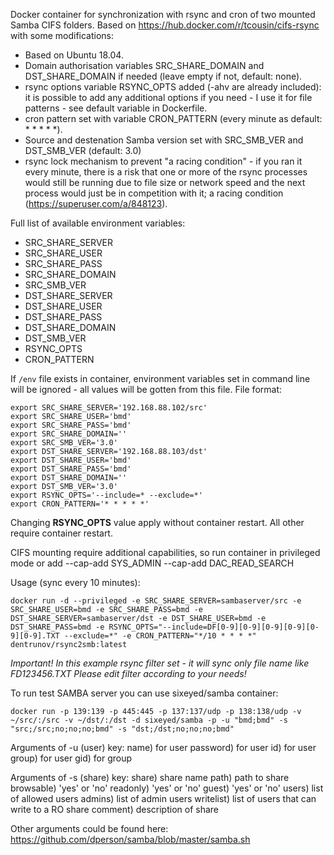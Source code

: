 Docker container for synchronization with rsync and cron of two mounted Samba CIFS folders.
Based on https://hub.docker.com/r/tcousin/cifs-rsync with some modifications:
- Based on Ubuntu 18.04.
- Domain authorisation variables SRC_SHARE_DOMAIN and DST_SHARE_DOMAIN if needed (leave empty if not, default: none).
- rsync options variable RSYNC_OPTS added (-ahv are already included): it is possible to add any additional options if you need - I use it for file patterns - see default variable in Dockerfile.
- cron pattern set with variable CRON_PATTERN (every minute as default: * * * * *).
- Source and destenation Samba version set with SRC_SMB_VER and DST_SMB_VER (default: 3.0)
- rsync lock mechanism to prevent "a racing condition" - if you ran it every minute, there is a risk that one or more of the rsync processes would still be running due to file size or network speed and the next process would just be in competition with it; a racing condition (https://superuser.com/a/848123).

Full list of available environment variables:
- SRC_SHARE_SERVER
- SRC_SHARE_USER
- SRC_SHARE_PASS
- SRC_SHARE_DOMAIN
- SRC_SMB_VER
- DST_SHARE_SERVER
- DST_SHARE_USER
- DST_SHARE_PASS
- DST_SHARE_DOMAIN
- DST_SMB_VER
- RSYNC_OPTS
- CRON_PATTERN

If ```/env``` file exists in container, environment variables set in command line will be ignored - all values will be gotten from this file. File format:

```
export SRC_SHARE_SERVER='192.168.88.102/src'
export SRC_SHARE_USER='bmd'
export SRC_SHARE_PASS='bmd'
export SRC_SHARE_DOMAIN=''
export SRC_SMB_VER='3.0'
export DST_SHARE_SERVER='192.168.88.103/dst'
export DST_SHARE_USER='bmd'
export DST_SHARE_PASS='bmd'
export DST_SHARE_DOMAIN=''
export DST_SMB_VER='3.0'
export RSYNC_OPTS='--include=* --exclude=*'
export CRON_PATTERN='* * * * *'
```

Changing **RSYNC_OPTS** value apply without container restart. All other require container restart.

CIFS mounting require additional capabilities, so run container in privileged mode or add --cap-add SYS_ADMIN --cap-add DAC_READ_SEARCH

Usage (sync every 10 minutes):
```
docker run -d --privileged -e SRC_SHARE_SERVER=sambaserver/src -e SRC_SHARE_USER=bmd -e SRC_SHARE_PASS=bmd -e DST_SHARE_SERVER=sambaserver/dst -e DST_SHARE_USER=bmd -e DST_SHARE_PASS=bmd -e RSYNC_OPTS="--include=DF[0-9][0-9][0-9][0-9][0-9][0-9].TXT --exclude=*" -e CRON_PATTERN="*/10 * * * *" dentrunov/rsync2smb:latest
```
*Important! In this example rsync filter set - it will sync only file name like FD123456.TXT Please edit filter according to your needs!*

To run test SAMBA server you can use sixeyed/samba container:
```
docker run -p 139:139 -p 445:445 -p 137:137/udp -p 138:138/udp -v ~/src/:/src -v ~/dst/:/dst -d sixeyed/samba -p -u "bmd;bmd" -s "src;/src;no;no;no;bmd" -s "dst;/dst;no;no;no;bmd"
```

Arguments of -u (user) key:
  name) for user
  password) for user
  id) for user
  group) for user
  gid) for group

Arguments of -s (share) key:
  share) share name
  path) path to share
  browsable) 'yes' or 'no'
  readonly) 'yes' or 'no'
  guest) 'yes' or 'no'
  users) list of allowed users
  admins) list of admin users
  writelist) list of users that can write to a RO share
  comment) description of share

Other arguments could be found here: https://github.com/dperson/samba/blob/master/samba.sh



